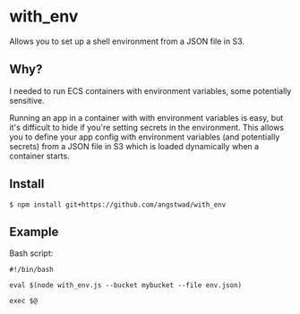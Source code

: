# with_env

Allows you to set up a shell environment from a JSON file in S3.

## Why?

I needed to run ECS containers with environment variables, some potentially sensitive.

Running an app in a container with with environment variables is easy, but it's difficult to
hide if you're setting secrets in the environment.  This allows you to define your app config
with environment variables (and potentially secrets) from a JSON file in S3 which is loaded
dynamically when a container starts.

## Install

```
$ npm install git+https://github.com/angstwad/with_env
```

## Example

Bash script:
```
#!/bin/bash

eval $(node with_env.js --bucket mybucket --file env.json)

exec $@
```


